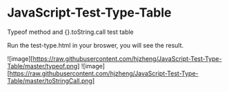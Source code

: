 JavaScript-Test-Type-Table
==========================

Typeof method and {}.toString.call test table

Run the test-type.html in your broswer, you will see the result.

![image][https://raw.githubusercontent.com/hjzheng/JavaScript-Test-Type-Table/master/typeof.png]
![image][https://raw.githubusercontent.com/hjzheng/JavaScript-Test-Type-Table/master/toStringCall.png]
